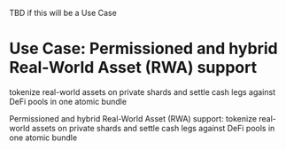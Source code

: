 TBD if this will be a Use Case


# Use Case: Permissioned and hybrid Real-World Asset (RWA) support

tokenize real-world assets on private shards and settle cash legs against DeFi pools in one atomic bundle


Permissioned and hybrid Real-World Asset (RWA) support: tokenize real-world assets on private shards and settle cash legs against DeFi pools in one atomic bundle